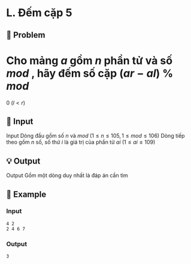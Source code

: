 # L. Đếm cặp 5

## 📖 Problem

Cho mảng
$a$
gồm
$n$
phần tử và số
$mod$
, hãy đếm số cặp
$(ar-al)$
%
$mod$
=
$0$
$(l<r)$


## 🧩 Input

Input
Dòng đầu gồm số
$n$
và
$mod$
$(1 ≤n≤ 105, 1 ≤mod≤ 106)$
Dòng tiếp theo gồm
$n$
số, số thứ
$i$
là giá trị của phần tử
$ai$
$(1 ≤ai≤ 109)$


## 💡 Output

Output
Gồm một dòng duy nhất là đáp án cần tìm


## 🧠 Example

### Input

```text
4 2
2 4 6 7
```

### Output

```text
3
```


